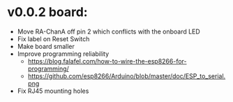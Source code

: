 # v0.0.2 board:
 - Move RA-ChanA off pin 2 which conflicts with the onboard LED
 - Fix label on Reset Switch
 - Make board smaller
 - Improve programming reliability
    - https://blog.falafel.com/how-to-wire-the-esp8266-for-programming/
    - https://github.com/esp8266/Arduino/blob/master/doc/ESP_to_serial.png
 - Fix RJ45 mounting holes
